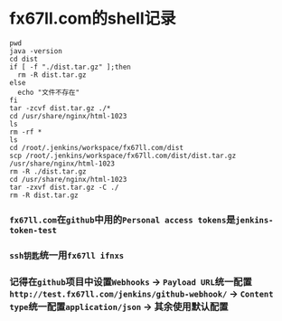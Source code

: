 # fx67ll.com的shell记录

```shell
pwd
java -version
cd dist
if [ -f "./dist.tar.gz" ];then
  rm -R dist.tar.gz
else
  echo "文件不存在"
fi
tar -zcvf dist.tar.gz ./*
cd /usr/share/nginx/html-1023
ls
rm -rf *
ls
cd /root/.jenkins/workspace/fx67ll.com/dist
scp /root/.jenkins/workspace/fx67ll.com/dist/dist.tar.gz /usr/share/nginx/html-1023
rm -R ./dist.tar.gz
cd /usr/share/nginx/html-1023
tar -zxvf dist.tar.gz -C ./
rm -R dist.tar.gz
```


### `fx67ll.com`在`github`中用的`Personal access tokens`是`jenkins-token-test`  
### `ssh钥匙`统一用`fx67ll ifnxs`  
### 记得在`github`项目中设置`Webhooks` -> `Payload URL`统一配置`http://test.fx67ll.com/jenkins/github-webhook/` -> `Content type`统一配置`application/json` -> 其余使用默认配置  